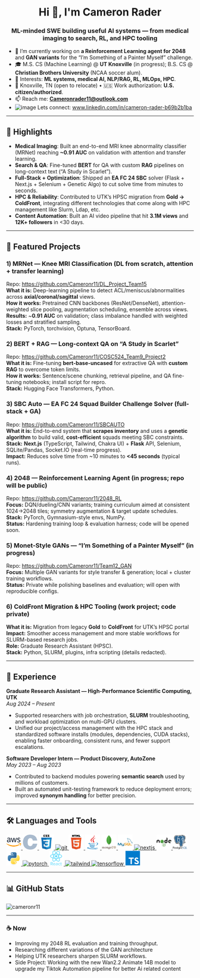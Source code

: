 <!-- PROFILE README -->

<h1 align="center">Hi 👋, I'm Cameron Rader</h1>
<h3 align="center">ML-minded SWE building useful AI systems — from medical imaging to search, RL, and HPC tooling</h3>

- 🔭 I’m currently working on **a Reinforcement Learning agent for 2048** and **GAN variants** for the “I’m Something of a Painter Myself” challenge.
- 🎓 M.S. CS (Machine Learning) @ **UT Knoxville** (in progress); B.S. CS @ **Christian Brothers University** (NCAA soccer alum).
- 🧠 Interests: **ML systems, medical AI, NLP/RAG, RL, MLOps, HPC**.
- 📍 Knoxville, TN (open to relocate) • 🇺🇸 Work authorization: **U.S. citizen/authorized**.
- 📫 Reach me: **Cameronrader11@outlook.com**
- <img width="25" height="25" alt="image" src="https://github.com/user-attachments/assets/99db9721-ac1f-491f-bd91-207a35fdc38d" /> Lets connect: www.linkedin.com/in/cameron-rader-b69b2b1ba


---

## 🚀 Highlights
- **Medical Imaging**: Built an end-to-end MRI knee abnormality classifier (MRNet) reaching **~0.91 AUC** on validation with attention and transfer learning.
- **Search & QA**: Fine-tuned **BERT** for QA with custom **RAG** pipelines on long-context text (“A Study in Scarlet”).
- **Full-Stack + Optimization**: Shipped an **EA FC 24 SBC** solver (Flask + Next.js + Selenium + Genetic Algo) to cut solve time from minutes to seconds.
- **HPC & Reliability**: Contributed to UTK’s HPSC migration from **Gold → ColdFront**, integrating different technologies that come along with HPC management like Slurm, Ldap, etc.
- **Content Automation**: Built an AI video pipeline that hit **3.1M views** and **12K+ followers** in <30 days.


---

## 🧩 Featured Projects
<!-- Keep 3–6 and lead with value; include tech + a tiny metric if available. -->

### 1) MRNet — Knee MRI Classification (DL from scratch, attention + transfer learning)
Repo: https://github.com/Cameronr11/DL_Project_Team15  
**What it is:** Deep-learning pipeline to detect ACL/meniscus/abnormalities across **axial/coronal/sagittal** views.  
**How it works:** Pretrained CNN backbones (ResNet/DenseNet), attention-weighted slice pooling, augmentation scheduling, ensemble across views.  
**Results:** ~**0.91 AUC** on validation; class imbalance handled with weighted losses and stratified sampling.  
**Stack:** PyTorch, torchvision, Optuna, TensorBoard.

### 2) BERT + RAG — Long-context QA on “A Study in Scarlet”
Repo: https://github.com/Cameronr11/COSC524_Team9_Project2  
**What it is:** Fine-tuning **bert-base-uncased** for extractive QA with **custom RAG** to overcome token limits.  
**How it works:** Sentence/scene chunking, retrieval pipeline, and QA fine-tuning notebooks; install script for repro.  
**Stack:** Hugging Face Transformers, Python.

### 3) SBC Auto — EA FC 24 Squad Builder Challenge Solver (full-stack + GA)
Repo: https://github.com/Cameronr11/SBCAUTO  
**What it is:** End-to-end system that **scrapes inventory** and uses a **genetic algorithm** to build valid, **cost-efficient** squads meeting SBC constraints.  
**Stack:** **Next.js** (TypeScript, Tailwind, Chakra UI) + **Flask** API, Selenium, SQLite/Pandas, Socket.IO (real-time progress).  
**Impact:** Reduces solve time from ~10 minutes to **<45 seconds** (typical runs).

### 4) 2048 — Reinforcement Learning Agent (in progress; repo will be public)
Repo: https://github.com/Cameronr11/2048_RL  
**Focus:** DQN/dueling/CNN variants; training curriculum aimed at consistent 1024→2048 tiles; symmetry augmentation & target update schedules.  
**Stack:** PyTorch, Gymnasium-style envs, NumPy.  
**Status:** Hardening training loop & evaluation harness; code will be opened soon.

### 5) Monet-Style GANs — “I’m Something of a Painter Myself” (in progress)
Repo: https://github.com/Cameronr11/Team12_GAN  
**Focus:** Multiple GAN variants for style transfer & generation; local + cluster training workflows.  
**Status:** Private while polishing baselines and evaluation; will open with reproducible configs.

### 6) ColdFront Migration & HPC Tooling (work project; code private)
**What it is:** Migration from legacy **Gold** to **ColdFront** for UTK’s HPSC portal
**Impact:** Smoother access management and more stable workflows for SLURM-based research jobs.  
**Role:** Graduate Research Assistant (HPSC).  
**Stack:** Python, SLURM, plugins, infra scripting (details redacted).

---

## 💼 Experience
**Graduate Research Assistant — High-Performance Scientific Computing, UTK**  
*Aug 2024 – Present*  
- Supported researchers with job orchestration, **SLURM** troubleshooting, and workload optimization on multi-GPU clusters.  
- Unified our project/access management with the HPC stack and standardized software installs (modules, dependencies, CUDA stacks), enabling faster onboarding, consistent runs, and fewer support escalations.  

**Software Developer Intern — Product Discovery, AutoZone**  
*May 2023 – Aug 2023*  
- Contributed to backend modules powering **semantic search** used by millions of customers.  
- Built an automated unit-testing framework to reduce deployment errors; improved **synonym handling** for better precision.

---

## 🛠️ Languages and Tools
<p align="left">
  <a href="https://aws.amazon.com" target="_blank" rel="noreferrer">
    <img src="https://raw.githubusercontent.com/devicons/devicon/master/icons/amazonwebservices/amazonwebservices-original-wordmark.svg" alt="aws" width="40" height="40"/>
  </a>
  <a href="https://www.cprogramming.com/" target="_blank" rel="noreferrer">
    <img src="https://raw.githubusercontent.com/devicons/devicon/master/icons/c/c-original.svg" alt="c" width="40" height="40"/>
  </a>
  <a href="https://www.w3schools.com/css/" target="_blank" rel="noreferrer">
    <img src="https://raw.githubusercontent.com/devicons/devicon/master/icons/css3/css3-original-wordmark.svg" alt="css3" width="40" height="40"/>
  </a>
  <a href="https://git-scm.com/" target="_blank" rel="noreferrer">
    <img src="https://www.vectorlogo.zone/logos/git-scm/git-scm-icon.svg" alt="git" width="40" height="40"/>
  </a>
  <a href="https://www.w3.org/html/" target="_blank" rel="noreferrer">
    <img src="https://raw.githubusercontent.com/devicons/devicon/master/icons/html5/html5-original-wordmark.svg" alt="html5" width="40" height="40"/>
  </a>
  <a href="https://www.java.com" target="_blank" rel="noreferrer">
    <img src="https://raw.githubusercontent.com/devicons/devicon/master/icons/java/java-original.svg" alt="java" width="40" height="40"/>
  </a>
  <a href="https://www.mongodb.com/" target="_blank" rel="noreferrer">
    <img src="https://raw.githubusercontent.com/devicons/devicon/master/icons/mongodb/mongodb-original-wordmark.svg" alt="mongodb" width="40" height="40"/>
  </a>
  <a href="https://www.mysql.com/" target="_blank" rel="noreferrer">
    <img src="https://raw.githubusercontent.com/devicons/devicon/master/icons/mysql/mysql-original-wordmark.svg" alt="mysql" width="40" height="40"/>
  </a>
  <a href="https://nextjs.org/" target="_blank" rel="noreferrer">
    <img src="https://cdn.worldvectorlogo.com/logos/nextjs-2.svg" alt="nextjs" width="40" height="40"/>
  </a>
  <a href="https://nodejs.org" target="_blank" rel="noreferrer">
    <img src="https://raw.githubusercontent.com/devicons/devicon/master/icons/nodejs/nodejs-original-wordmark.svg" alt="nodejs" width="40" height="40"/>
  </a>
  <a href="https://www.postgresql.org" target="_blank" rel="noreferrer">
    <img src="https://raw.githubusercontent.com/devicons/devicon/master/icons/postgresql/postgresql-original-wordmark.svg" alt="postgresql" width="40" height="40"/>
  </a>
  <a href="https://www.python.org" target="_blank" rel="noreferrer">
    <img src="https://raw.githubusercontent.com/devicons/devicon/master/icons/python/python-original.svg" alt="python" width="40" height="40"/>
  </a>
  <a href="https://pytorch.org/" target="_blank" rel="noreferrer">
    <img src="https://www.vectorlogo.zone/logos/pytorch/pytorch-icon.svg" alt="pytorch" width="40" height="40"/>
  </a>
  <a href="https://reactjs.org/" target="_blank" rel="noreferrer">
    <img src="https://raw.githubusercontent.com/devicons/devicon/master/icons/react/react-original-wordmark.svg" alt="react" width="40" height="40"/>
  </a>
  <a href="https://tailwindcss.com/" target="_blank" rel="noreferrer">
    <img src="https://www.vectorlogo.zone/logos/tailwindcss/tailwindcss-icon.svg" alt="tailwind" width="40" height="40"/>
  </a>
  <a href="https://www.tensorflow.org" target="_blank" rel="noreferrer">
    <img src="https://www.vectorlogo.zone/logos/tensorflow/tensorflow-icon.svg" alt="tensorflow" width="40" height="40"/>
  </a>
  <a href="https://www.typescriptlang.org/" target="_blank" rel="noreferrer">
    <img src="https://raw.githubusercontent.com/devicons/devicon/master/icons/typescript/typescript-original.svg" alt="typescript" width="40" height="40"/>
  </a>
</p>

---

## 📊 GitHub Stats
<p>
  <img align="center" src="https://github-readme-stats.vercel.app/api?username=cameronr11&show_icons=true&hide_title=true&hide=contribs&include_all_commits=true" alt="cameronr11" />
</p>
<!-- Optional: add top-langs card after a few more public repos to avoid skew -->
<!-- <p><img align="center" src="https://github-readme-stats.vercel.app/api/top-langs/?username=cameronr11&layout=compact" /></p> -->

---

### ☕ Now
- Improving my 2048 RL evaluation and training throughput.
- Researching different variations of the GAN architecture
- Helping UTK researchers sharpen SLURM workflows.
- Side Project: Working with the new Wan2.2 Animate 14B model to upgrade my Tiktok Automation pipeline for better Ai related content

